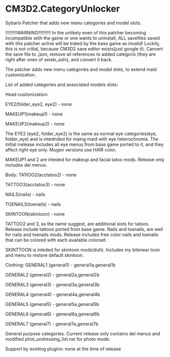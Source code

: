 # CM3D2.CategoryUnlocker
Sybaris Patcher that adds new menu categories and model slots.


!!!!!!!!!WARNING!!!!!!!!!!
In the unlikely even of this patcher becoming incompatible with the game or one wants to uninstall, ALL savefiles saved with this patcher active will be trated by the base game as invalid! 
Luckily, this is not critial, because CM3D2 save editor exists(just google it). Canvert the save file to .json, remove all references to added categoris (they are right after ones of seieki_ashi), and convert it back.

The patcher adds new menu categories and model slots, to extend maid customization.

List of added categories and associated models slots:

Head customization:

EYE2(folder_eye2, eye2) - none

MAKEUP1(makeup1) - none

MAKEUP2(makeup2) - none

The EYE2 (eye2, folder_eye2) is the same as normal eye categories(eye, folder_eye) and is intednded for maing maid with eye heterochromia. The initial rrelease includes all eye menus from base game ported to it, and they affect right eye only. Mugen versions use HAIR color. 

MAKEUP1 and 2  are inteded for makeup and facial tatoo mods. Release only includes del menus.

Body:
TATtOO2(acctatoo2) - none

TATTOO3(acctatoo3) - none

NAILS(nails) - nails

TOENAILS(toenails) - nails

SKINTOON(skintoon) - none
    
TATTOO2 and 3, as the name suggest, are additional slots for tatoos. Release include tattoos ported from base game.
Nails and toenails, are well for nails and toenails mods. Release includes free color nails and toenails that can be colored with each available colorset.

SKINTTOON is inteded for skintoon mods(duh). Includes my bilenear toon and menu to restore default skintoon.

Clothing:
GENERAL1 (general1) - general1a,general1b

GENERAL2 (general2) - general2a,general2b

GENERAL3 (general3) - general3a,general3b

GENERAL4 (general4) - general4a,general4b

GENERAL5 (general5) - general5a,general5b

GENERAL6 (general6) - general6a,general6b

GENERAL7 (general7) - general7a,general7b
    
General purpose categories. Current release only contains del menus and modified phot_undressing_list.nei for photo mode.
    

Support by existing plugins:
none at the time of release
